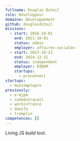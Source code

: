 ```yaml
---
fullname: Douglas Duteil
role: Développeur
domaine: Développement
github: douglasduteil
missions:
  - start: 2018-10-01
    end: 2021-10-01
    status: admin
    employer: affaires-sociales
  - start: 2023-10-23
    end: 2024-12-31
    status: independent
    employer: DINUM
    startups:
      - proconnect
startups:
  - moncomptepro
previously:
  - e-mjpm
  - codedutravail
  - workinfrance
  - domifa
  - tremplin
competences: []
---
```

Living JS build tool.
